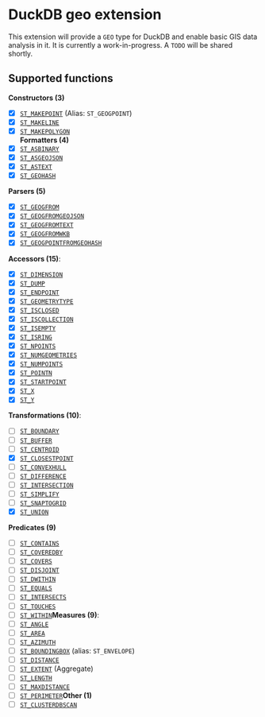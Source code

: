 # DuckDB geo extension
This extension will provide a `GEO` type for DuckDB and enable basic GIS data analysis in it. It is currently a work-in-progress. A `TODO` will be shared shortly.

## Supported functions

**Constructors (3)**
​
- [x] [`ST_MAKEPOINT`](https://cloud.google.com/bigquery/docs/reference/standard-sql/geography_functions#st_geogpoint)  (Alias: `ST_GEOGPOINT`)
- [x] [`ST_MAKELINE`](https://cloud.google.com/bigquery/docs/reference/standard-sql/geography_functions#st_makeline)  
- [x] [`ST_MAKEPOLYGON`](https://cloud.google.com/bigquery/docs/reference/standard-sql/geography_functions#st_makepolygon)  
​
**Formatters (4)**
- [x] [`ST_ASBINARY`](https://cloud.google.com/bigquery/docs/reference/standard-sql/geography_functions#st_asbinary)  
- [x] [`ST_ASGEOJSON`](https://cloud.google.com/bigquery/docs/reference/standard-sql/geography_functions#st_asgeojson)  
- [x] [`ST_ASTEXT`](https://cloud.google.com/bigquery/docs/reference/standard-sql/geography_functions#st_astext)  
- [x] [`ST_GEOHASH`](https://cloud.google.com/bigquery/docs/reference/standard-sql/geography_functions#st_geohash)

**Parsers (5)**
- [x] [`ST_GEOGFROM`](https://cloud.google.com/bigquery/docs/reference/standard-sql/geography_functions#st_geogfrom)  
- [x] [`ST_GEOGFROMGEOJSON`](https://cloud.google.com/bigquery/docs/reference/standard-sql/geography_functions#st_geogfromgeojson)  
- [x] [`ST_GEOGFROMTEXT`](https://cloud.google.com/bigquery/docs/reference/standard-sql/geography_functions#st_geogfromtext)  
- [x] [`ST_GEOGFROMWKB`](https://cloud.google.com/bigquery/docs/reference/standard-sql/geography_functions#st_geogfromwkb)  
- [x] [`ST_GEOGPOINTFROMGEOHASH`](https://cloud.google.com/bigquery/docs/reference/standard-sql/geography_functions#st_geogpointfromgeohash)

**Accessors (15)**:
- [x] [`ST_DIMENSION`](https://cloud.google.com/bigquery/docs/reference/standard-sql/geography_functions#st_dimension)  
- [x] [`ST_DUMP`](https://cloud.google.com/bigquery/docs/reference/standard-sql/geography_functions#st_dump)  
- [x] [`ST_ENDPOINT`](https://cloud.google.com/bigquery/docs/reference/standard-sql/geography_functions#st_endpoint)  
- [x] [`ST_GEOMETRYTYPE`](https://cloud.google.com/bigquery/docs/reference/standard-sql/geography_functions#st_geometrytype)  
- [x] [`ST_ISCLOSED`](https://cloud.google.com/bigquery/docs/reference/standard-sql/geography_functions#st_isclosed)  
- [x] [`ST_ISCOLLECTION`](https://cloud.google.com/bigquery/docs/reference/standard-sql/geography_functions#st_iscollection)  
- [x] [`ST_ISEMPTY`](https://cloud.google.com/bigquery/docs/reference/standard-sql/geography_functions#st_isempty)  
- [x] [`ST_ISRING`](https://cloud.google.com/bigquery/docs/reference/standard-sql/geography_functions#st_isring)  
- [x] [`ST_NPOINTS`](https://cloud.google.com/bigquery/docs/reference/standard-sql/geography_functions#st_npoints)  
- [x] [`ST_NUMGEOMETRIES`](https://cloud.google.com/bigquery/docs/reference/standard-sql/geography_functions#st_numgeometries)  
- [x] [`ST_NUMPOINTS`](https://cloud.google.com/bigquery/docs/reference/standard-sql/geography_functions#st_numpoints)  
- [x] [`ST_POINTN`](https://cloud.google.com/bigquery/docs/reference/standard-sql/geography_functions#st_pointn)  
- [x] [`ST_STARTPOINT`](https://cloud.google.com/bigquery/docs/reference/standard-sql/geography_functions#st_startpoint)  
- [x] [`ST_X`](https://cloud.google.com/bigquery/docs/reference/standard-sql/geography_functions#st_x)  
- [x] [`ST_Y`](https://cloud.google.com/bigquery/docs/reference/standard-sql/geography_functions#st_y)

**Transformations (10)**:
- [ ] [`ST_BOUNDARY`](https://cloud.google.com/bigquery/docs/reference/standard-sql/geography_functions#st_boundary)  
- [ ] [`ST_BUFFER`](https://cloud.google.com/bigquery/docs/reference/standard-sql/geography_functions#st_buffer)  
- [ ] [`ST_CENTROID`](https://cloud.google.com/bigquery/docs/reference/standard-sql/geography_functions#st_centroid)  
- [x] [`ST_CLOSESTPOINT`](https://cloud.google.com/bigquery/docs/reference/standard-sql/geography_functions#st_closestpoint)  
- [ ] [`ST_CONVEXHULL`](https://cloud.google.com/bigquery/docs/reference/standard-sql/geography_functions#st_convexhull)  
- [ ] [`ST_DIFFERENCE`](https://cloud.google.com/bigquery/docs/reference/standard-sql/geography_functions#st_difference)  
- [ ] [`ST_INTERSECTION`](https://cloud.google.com/bigquery/docs/reference/standard-sql/geography_functions#st_intersection)  
- [ ] [`ST_SIMPLIFY`](https://cloud.google.com/bigquery/docs/reference/standard-sql/geography_functions#st_simplify)  
- [ ] [`ST_SNAPTOGRID`](https://cloud.google.com/bigquery/docs/reference/standard-sql/geography_functions#st_snaptogrid)  
- [x] [`ST_UNION`](https://cloud.google.com/bigquery/docs/reference/standard-sql/geography_functions#st_union)  

**Predicates (9)**
- [ ] [`ST_CONTAINS`](https://cloud.google.com/bigquery/docs/reference/standard-sql/geography_functions#st_contains)  
- [ ] [`ST_COVEREDBY`](https://cloud.google.com/bigquery/docs/reference/standard-sql/geography_functions#st_coveredby)  
- [ ] [`ST_COVERS`](https://cloud.google.com/bigquery/docs/reference/standard-sql/geography_functions#st_covers)  
- [ ] [`ST_DISJOINT`](https://cloud.google.com/bigquery/docs/reference/standard-sql/geography_functions#st_disjoint)  
- [ ] [`ST_DWITHIN`](https://cloud.google.com/bigquery/docs/reference/standard-sql/geography_functions#st_dwithin)  
- [ ] [`ST_EQUALS`](https://cloud.google.com/bigquery/docs/reference/standard-sql/geography_functions#st_equals)  
- [ ] [`ST_INTERSECTS`](https://cloud.google.com/bigquery/docs/reference/standard-sql/geography_functions#st_intersects)  
- [ ] [`ST_TOUCHES`](https://cloud.google.com/bigquery/docs/reference/standard-sql/geography_functions#st_touches)  
- [ ] [`ST_WITHIN`](https://cloud.google.com/bigquery/docs/reference/standard-sql/geography_functions#st_within)
​
**Measures (9)**:
- [ ] [`ST_ANGLE`](https://cloud.google.com/bigquery/docs/reference/standard-sql/geography_functions#st_angle)  
- [ ] [`ST_AREA`](https://cloud.google.com/bigquery/docs/reference/standard-sql/geography_functions#st_area)  
- [ ] [`ST_AZIMUTH`](https://cloud.google.com/bigquery/docs/reference/standard-sql/geography_functions#st_azimuth)  
- [ ] [`ST_BOUNDINGBOX`](https://cloud.google.com/bigquery/docs/reference/standard-sql/geography_functions#st_boundingbox)  (alias: `ST_ENVELOPE`)
- [ ] [`ST_DISTANCE`](https://cloud.google.com/bigquery/docs/reference/standard-sql/geography_functions#st_distance)  
- [ ] [`ST_EXTENT`](https://cloud.google.com/bigquery/docs/reference/standard-sql/geography_functions#st_extent)  (Aggregate)  
- [ ] [`ST_LENGTH`](https://cloud.google.com/bigquery/docs/reference/standard-sql/geography_functions#st_length)  
- [ ] [`ST_MAXDISTANCE`](https://cloud.google.com/bigquery/docs/reference/standard-sql/geography_functions#st_maxdistance)  
- [ ] [`ST_PERIMETER`](https://cloud.google.com/bigquery/docs/reference/standard-sql/geography_functions#st_perimeter)
​
​
**Other (1)**
- [ ] [`ST_CLUSTERDBSCAN`](https://cloud.google.com/bigquery/docs/reference/standard-sql/geography_functions#st_clusterdbscan)